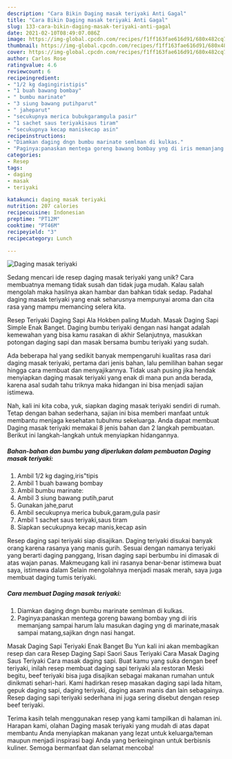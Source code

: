 ```yaml
---
description: "Cara Bikin Daging masak teriyaki Anti Gagal"
title: "Cara Bikin Daging masak teriyaki Anti Gagal"
slug: 133-cara-bikin-daging-masak-teriyaki-anti-gagal
date: 2021-02-10T08:49:07.086Z
image: https://img-global.cpcdn.com/recipes/f1ff163fae616d91/680x482cq70/daging-masak-teriyaki-foto-resep-utama.jpg
thumbnail: https://img-global.cpcdn.com/recipes/f1ff163fae616d91/680x482cq70/daging-masak-teriyaki-foto-resep-utama.jpg
cover: https://img-global.cpcdn.com/recipes/f1ff163fae616d91/680x482cq70/daging-masak-teriyaki-foto-resep-utama.jpg
author: Carlos Rose
ratingvalue: 4.6
reviewcount: 6
recipeingredient:
- "1/2 kg dagingiristipis"
- "1 buah bawang bombay"
- " bumbu marinate"
- "3 siung bawang putihparut"
- " jaheparut"
- "secukupnya merica bubukgaramgula pasir"
- "1 sachet saus teriyakisaus tiram"
- "secukupnya kecap maniskecap asin"
recipeinstructions:
- "Diamkan daging dngn bumbu marinate semlman di kulkas."
- "Paginya:panaskan mentega goreng bawang bombay yng di iris memanjang sampai harum lalu masukan daging yng di marinate,masak sampai matang,sajikan dngn nasi hangat."
categories:
- Resep
tags:
- daging
- masak
- teriyaki

katakunci: daging masak teriyaki 
nutrition: 207 calories
recipecuisine: Indonesian
preptime: "PT12M"
cooktime: "PT46M"
recipeyield: "3"
recipecategory: Lunch

---
```



![Daging masak teriyaki](https://img-global.cpcdn.com/recipes/f1ff163fae616d91/680x482cq70/daging-masak-teriyaki-foto-resep-utama.jpg)

Sedang mencari ide resep daging masak teriyaki yang unik? Cara membuatnya memang tidak susah dan tidak juga mudah. Kalau salah mengolah maka hasilnya akan hambar dan bahkan tidak sedap. Padahal daging masak teriyaki yang enak seharusnya mempunyai aroma dan cita rasa yang mampu memancing selera kita.

Resep Teriyaki Daging Sapi Ala Hokben paling Mudah. Masak Daging Sapi Simple Enak Banget. Daging bumbu teriyaki dengan nasi hangat adalah kemewahan yang bisa kamu rasakan di akhir Selanjutnya, masukkan potongan daging sapi dan masak bersama bumbu teriyaki yang sudah.

Ada beberapa hal yang sedikit banyak mempengaruhi kualitas rasa dari daging masak teriyaki, pertama dari jenis bahan, lalu pemilihan bahan segar hingga cara membuat dan menyajikannya. Tidak usah pusing jika hendak menyiapkan daging masak teriyaki yang enak di mana pun anda berada, karena asal sudah tahu triknya maka hidangan ini bisa menjadi sajian istimewa.


Nah, kali ini kita coba, yuk, siapkan daging masak teriyaki sendiri di rumah. Tetap dengan bahan sederhana, sajian ini bisa memberi manfaat untuk membantu menjaga kesehatan tubuhmu sekeluarga. Anda dapat membuat Daging masak teriyaki memakai 8 jenis bahan dan 2 langkah pembuatan. Berikut ini langkah-langkah untuk menyiapkan hidangannya.

<!--inarticleads1-->

##### Bahan-bahan dan bumbu yang diperlukan dalam pembuatan Daging masak teriyaki:

1. Ambil 1/2 kg daging,iris&#34;tipis
1. Ambil 1 buah bawang bombay
1. Ambil  bumbu marinate:
1. Ambil 3 siung bawang putih,parut
1. Gunakan  jahe,parut
1. Ambil secukupnya merica bubuk,garam,gula pasir
1. Ambil 1 sachet saus teriyaki,saus tiram
1. Siapkan secukupnya kecap manis,kecap asin


Resep daging sapi teriyaki siap disajikan. Daging teriyaki disukai banyak orang karena rasanya yang manis gurih. Sesuai dengan namanya teriyaki yang berarti daging panggang, Irisan daging sapi berbumbu ini dimasak di atas wajan panas. Makmeugang kali ini rasanya benar-benar istimewa buat saya, istimewa dalam Selain mengolahnya menjadi masak merah, saya juga membuat daging tumis teriyaki. 

<!--inarticleads2-->

##### Cara membuat Daging masak teriyaki:

1. Diamkan daging dngn bumbu marinate semlman di kulkas.
1. Paginya:panaskan mentega goreng bawang bombay yng di iris memanjang sampai harum lalu masukan daging yng di marinate,masak sampai matang,sajikan dngn nasi hangat.


Masak Daging Sapi Teriyaki Enak Banget Bu Yun kali ini akan membagikan resep dan cara Resep Daging Sapi Saori Saus Teriyaki Cara Masak Daging Saus Teriyaki Cara masak daging sapi. Buat kamu yang suka dengan beef teriyaki, inilah resep membuat daging sapi teriyaki ala restoran Meski begitu, beef teriyaki bisa juga disajikan sebagai makanan rumahan untuk dinikmati sehari-hari. Kami hadirkan resep masakan daging sapi lada hitam, gepuk daging sapi, daging teriyaki, daging asam manis dan lain sebagainya. Resep daging sapi teriyaki sederhana ini juga sering disebut dengan resep beef teriyaki. 

Terima kasih telah menggunakan resep yang kami tampilkan di halaman ini. Harapan kami, olahan Daging masak teriyaki yang mudah di atas dapat membantu Anda menyiapkan makanan yang lezat untuk keluarga/teman maupun menjadi inspirasi bagi Anda yang berkeinginan untuk berbisnis kuliner. Semoga bermanfaat dan selamat mencoba!
